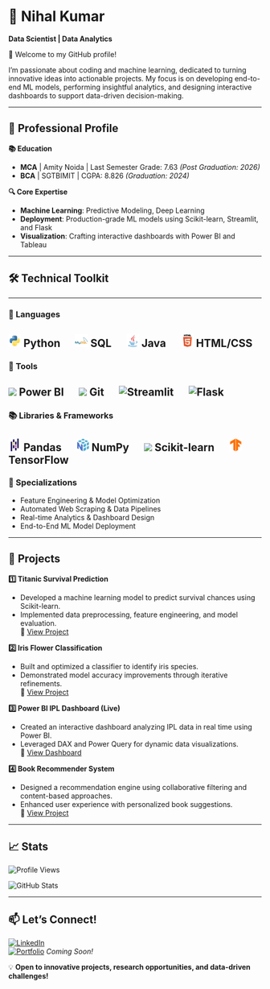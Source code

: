 # 👋 Nihal Kumar  
**Data Scientist | Data Analytics**

🌟 Welcome to my GitHub profile!

I’m passionate about coding and machine learning, dedicated to turning innovative ideas into actionable projects. My focus is on developing end-to-end ML models, performing insightful analytics, and designing interactive dashboards to support data-driven decision-making.

---

## 🚀 Professional Profile

**📚 Education**  
- **MCA** | Amity Noida | Last Semester Grade: 7.63 *(Post Graduation: 2026)*  
- **BCA** | SGTBIMIT | CGPA: 8.826 *(Graduation: 2024)*

**🔍 Core Expertise**  
- **Machine Learning**: Predictive Modeling, Deep Learning  
- **Deployment**: Production-grade ML models using Scikit-learn, Streamlit, and Flask  
- **Visualization**: Crafting interactive dashboards with Power BI and Tableau

---

## 🛠️ Technical Toolkit
---

### 🚀 Languages  
<img src="https://raw.githubusercontent.com/devicons/devicon/master/icons/python/python-original.svg" width="25"/> **Python** &nbsp;&nbsp;&nbsp;&nbsp;
<img src="https://raw.githubusercontent.com/devicons/devicon/master/icons/mysql/mysql-original-wordmark.svg" width="25"/> **SQL** &nbsp;&nbsp;&nbsp;&nbsp;
<img src="https://raw.githubusercontent.com/devicons/devicon/master/icons/java/java-original.svg" width="25"/> **Java** &nbsp;&nbsp;&nbsp;&nbsp;
<img src="https://raw.githubusercontent.com/devicons/devicon/master/icons/html5/html5-original-wordmark.svg" width="25"/> **HTML/CSS**
---

### 🧰 Tools  
<img src="https://img.icons8.com/color/48/000000/power-bi.png" width="25"/> **Power BI** &nbsp;&nbsp;&nbsp;&nbsp;
<img src="https://www.vectorlogo.zone/logos/git-scm/git-scm-icon.svg" width="25"/> **Git** &nbsp;&nbsp;&nbsp;&nbsp;
<img src="https://streamlit.io/images/brand/streamlit-logo-secondary-colormark-darktext.svg" width="70" alt="Streamlit"/> &nbsp;&nbsp;&nbsp;&nbsp;
<img src="https://flask.palletsprojects.com/en/2.2.x/_images/flask-logo.png" width="60" alt="Flask"/>
---

### 📚 Libraries & Frameworks  
<img src="https://raw.githubusercontent.com/devicons/devicon/master/icons/pandas/pandas-original.svg" width="25"/> **Pandas** &nbsp;&nbsp;&nbsp;&nbsp;
<img src="https://raw.githubusercontent.com/devicons/devicon/master/icons/numpy/numpy-original.svg" width="25"/> **NumPy** &nbsp;&nbsp;&nbsp;&nbsp;
<img src="https://upload.wikimedia.org/wikipedia/commons/0/05/Scikit_learn_logo_small.svg" width="25"/> **Scikit-learn** &nbsp;&nbsp;&nbsp;&nbsp;
<img src="https://raw.githubusercontent.com/devicons/devicon/master/icons/tensorflow/tensorflow-original.svg" width="25"/> **TensorFlow**
---

### 🎯 Specializations  
- Feature Engineering & Model Optimization  
- Automated Web Scraping & Data Pipelines  
- Real-time Analytics & Dashboard Design  
- End-to-End ML Model Deployment

---

## 🚀 Projects

**1️⃣ Titanic Survival Prediction**  
- Developed a machine learning model to predict survival chances using Scikit-learn.  
- Implemented data preprocessing, feature engineering, and model evaluation.  
🔗 [View Project](#)

**2️⃣ Iris Flower Classification**  
- Built and optimized a classifier to identify iris species.  
- Demonstrated model accuracy improvements through iterative refinements.  
🔗 [View Project](#)

**3️⃣ Power BI IPL Dashboard (Live)**  
- Created an interactive dashboard analyzing IPL data in real time using Power BI.  
- Leveraged DAX and Power Query for dynamic data visualizations.  
🔗 [View Dashboard](#)

**4️⃣ Book Recommender System**  
- Designed a recommendation engine using collaborative filtering and content-based approaches.  
- Enhanced user experience with personalized book suggestions.  
🔗 [View Project](#)

---

## 📈 Stats

![Profile Views](https://komarev.com/ghpvc/?username=yourusername&label=Profile%20Views&color=blue)   

<p align="left">
  <img src="https://github-readme-stats.vercel.app/api?username=nihal-kumar&show_icons=true&theme=radical" alt="GitHub Stats" />
</p>

---

## 📫 Let’s Connect!

[![LinkedIn](https://img.shields.io/badge/LinkedIn-Connect-%230A66C2)](https://linkedin.com/in/yourprofile)  
[![Portfolio](https://img.shields.io/badge/Portfolio-Visit-%23FF4088)](https://yourportfolio.com) *Coming Soon!*

💡 **Open to innovative projects, research opportunities, and data-driven challenges!**

